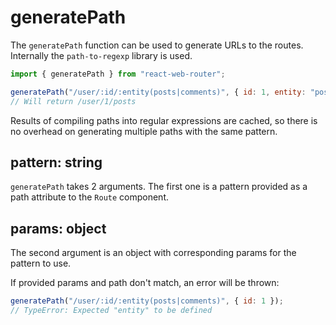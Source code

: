 # generatePath

The `generatePath` function can be used to generate URLs to the routes. Internally the `path-to-regexp` library is used.

```js
import { generatePath } from "react-web-router";

generatePath("/user/:id/:entity(posts|comments)", { id: 1, entity: "posts" });
// Will return /user/1/posts
```

Results of compiling paths into regular expressions are cached, so there is no overhead on generating multiple paths with the same pattern.

## pattern: string

`generatePath` takes 2 arguments. The first one is a pattern provided as a path attribute to the `Route` component.

## params: object

The second argument is an object with corresponding params for the pattern to use.

If provided params and path don't match, an error will be thrown:

```js
generatePath("/user/:id/:entity(posts|comments)", { id: 1 });
// TypeError: Expected "entity" to be defined
```

